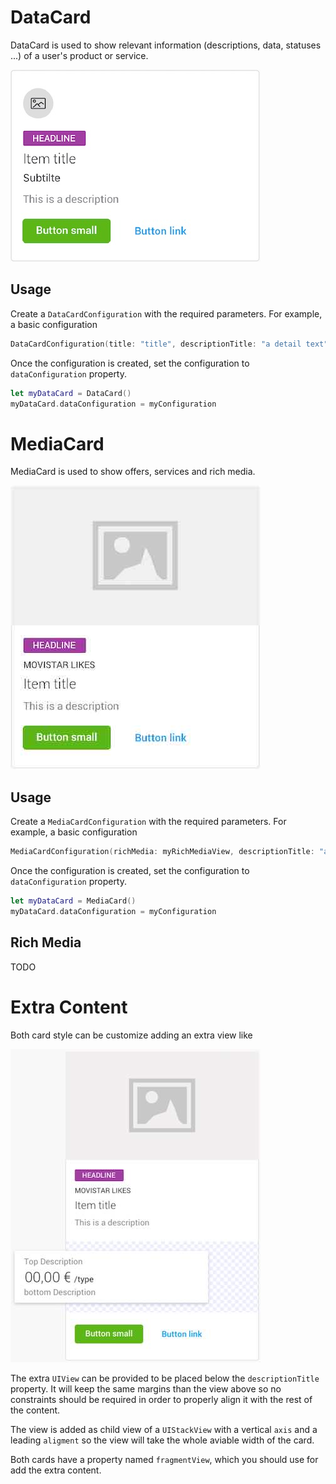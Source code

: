 # DataCard

DataCard is used to show relevant information (descriptions, data, statuses ...) of a user's product or service.

![DataCard](./docs/images/data-card.jpg)

## Usage

Create a `DataCardConfiguration` with the required parameters. For example, a basic configuration

```swift
DataCardConfiguration(title: "title", descriptionTitle: "a detail text")
```

Once the configuration is created, set the configuration to `dataConfiguration` property.

```swift
let myDataCard = DataCard()
myDataCard.dataConfiguration = myConfiguration
```

# MediaCard

MediaCard is used to show offers, services and rich media.

![DataCard](./docs/images/media-card.jpg)

## Usage

Create a `MediaCardConfiguration` with the required parameters. For example, a basic configuration

```swift
MediaCardConfiguration(richMedia: myRichMediaView, descriptionTitle: "a detail text")
```

Once the configuration is created, set the configuration to `dataConfiguration` property.

```swift
let myDataCard = MediaCard()
myDataCard.dataConfiguration = myConfiguration
```

## Rich Media

TODO

# Extra Content

Both card style can be customize adding an extra view like

![DataCard](./docs/images/card-extra-content.jpg)

The extra `UIView` can be provided to be placed below the `descriptionTitle` property. It will keep the same margins than the view above so no constraints should be required in order to properly align it with the rest of the content.

The view is added as child view of a `UIStackView` with a vertical `axis` and a leading `aligment` so the view will take the whole aviable width of the card.

Both cards have a property named `fragmentView`, which you should use for add the extra content.
